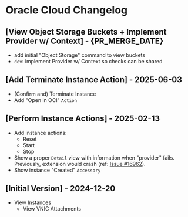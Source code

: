 # Oracle Cloud Changelog

## [View Object Storage Buckets + Implement Provider w/ Context] - {PR_MERGE_DATE}

- add initial "Object Storage" command to view buckets
- `dev`: implement Provider w/ Context so checks can be shared

## [Add Terminate Instance Action] - 2025-06-03

- (Confirm and) Terminate Instance
- Add "Open in OCI" `Action`

## [Perform Instance Actions] - 2025-02-13

- Add instance actions:
    - Reset
    - Start
    - Stop
- Show a proper `Detail` view with information when "provider" fails. Previously, extension would crash (ref: [Issue #16962](https://github.com/raycast/extensions/issues/16962)).
- Show instance "Created" `Accessory`

## [Initial Version] - 2024-12-20

- View Instances
    - View VNIC Attachments